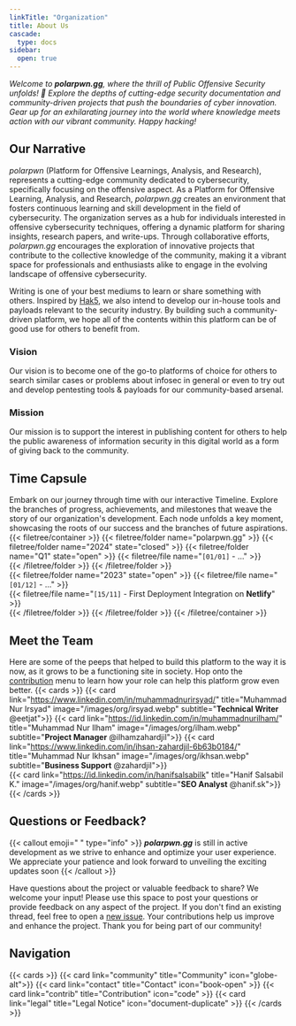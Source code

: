 ```yaml
---
linkTitle: "Organization"
title: About Us
cascade:
  type: docs
sidebar:
  open: true
---
```


*Welcome to **polarpwn.gg**, where the thrill of Public Offensive Security unfolds! 🚀 Explore the depths of cutting-edge security documentation and community-driven projects that push the boundaries of cyber innovation. Gear up for an exhilarating journey into the world where knowledge meets action with our vibrant community. Happy hacking!*
<!--more-->

## Our Narrative
*polarpwn* (Platform for Offensive Learnings, Analysis, and Research), represents a cutting-edge community dedicated to cybersecurity, specifically focusing on the offensive aspect. As a Platform for Offensive Learning, Analysis, and Research, *polarpwn.gg* creates an environment that fosters continuous learning and skill development in the field of cybersecurity. The organization serves as a hub for individuals interested in offensive cybersecurity techniques, offering a dynamic platform for sharing insights, research papers, and write-ups. Through collaborative efforts, *polarpwn.gg* encourages the exploration of innovative projects that contribute to the collective knowledge of the community, making it a vibrant space for professionals and enthusiasts alike to engage in the evolving landscape of offensive cybersecurity.

Writing is one of your best mediums to learn or share something with others. Inspired by [Hak5](https://shop.hak5.org/blogs/payloads), we also intend to develop our in-house tools and payloads relevant to the security industry. By building such a community-driven platform, we hope all of the contents within this platform can be of good use for others to benefit from.

### Vision
Our vision is to become one of the go-to platforms of choice for others to search similar cases or problems about infosec in general or even to try out and develop pentesting tools & payloads for our community-based arsenal.

### Mission
Our mission is to support the interest in publishing content for others to help the public awareness of information security in this digital world as a form of giving back to the community.

## Time Capsule
Embark on our journey through time with our interactive Timeline. Explore the branches of progress, achievements, and milestones that weave the story of our organization's development. Each node unfolds a key moment, showcasing the roots of our success and the branches of future aspirations.
{{< filetree/container >}}
  {{< filetree/folder name="polarpwn.gg" >}}
    {{< filetree/folder name="2024" state="closed" >}}
      {{< filetree/folder name="Q1" state="open" >}}
        {{< filetree/file name="```[01/01]``` - ..." >}}      
      {{< /filetree/folder >}}
    {{< /filetree/folder >}}  
    {{< filetree/folder name="2023" state="open" >}}
      {{< filetree/file name="```[01/12]``` - ..." >}}      
      {{< filetree/file name="```[15/11]``` - First Deployment Integration on **Netlify**" >}}      
    {{< /filetree/folder >}}
  {{< /filetree/folder >}}
{{< /filetree/container >}}

## Meet the Team
Here are some of the peeps that helped to build this platform to the way it is now, as it grows to be a functioning site in society. Hop onto the [contribution](contrib) menu to learn how your role can help this platform grow even better.
{{< cards >}}
  {{< card link="https://www.linkedin.com/in/muhammadnurirsyad/" title="Muhammad Nur Irsyad" image="/images/org/irsyad.webp" subtitle="**Technical Writer** @eetjat">}}
  {{< card link="https://id.linkedin.com/in/muhammadnurilham/" title="Muhammad Nur Ilham" image="/images/org/ilham.webp" subtitle="**Project Manager** @ilhamzahardjil">}}
  {{< card link="https://www.linkedin.com/in/ihsan-zahardjil-6b63b0184/" title="Muhammad Nur Ikhsan" image="/images/org/ikhsan.webp" subtitle="**Business Support** @zahardjil">}}  
  {{< card link="https://id.linkedin.com/in/hanifsalsabilk" title="Hanif Salsabil K." image="/images/org/hanif.webp" subtitle="**SEO Analyst** @hanif.sk">}}
{{< /cards >}}

## Questions or Feedback?
{{< callout emoji=" " type="info" >}}
  ***polarpwn.gg*** is still in active development as we strive to enhance and optimize your user experience. We appreciate your patience and look forward to unveiling the exciting updates soon
{{< /callout >}}

Have questions about the project or valuable feedback to share? We welcome your input! Please use this space to post your questions or provide feedback on any aspect of the project. If you don't find an existing thread, feel free to open a [new issue](https://github.com/polarpwn/polarpwn.gg/issues). Your contributions help us improve and enhance the project. Thank you for being part of our community!

## Navigation
{{< cards >}}
  {{< card link="community" title="Community" icon="globe-alt">}}
  {{< card link="contact" title="Contact" icon="book-open" >}}
  {{< card link="contrib" title="Contribution" icon="code" >}}
  {{< card link="legal" title="Legal Notice" icon="document-duplicate" >}}
{{< /cards >}}